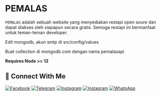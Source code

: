 # PEMALAS

`PEMALAS` adalah sebuah website yang menyediakan restapi open soure dan dapat diakses oleh siapapun secara gratis. Semoga restapi ini bermanfaat untuk teman-teman developer.

<p>Edit mongodb, akun smtp di src/config/values </p>
<p>Buat collection di mongodb.com dengan nama pemalasapi</p>

<b>Requires Node >= 12</b>

## &#x1F919; Connect With Me
[![Facebook](https://img.shields.io/badge/Facebook-%234267B2.svg?&style=for-the-badge&logo=facebook&logoColor=white)](https://facebook.com/zefian.zefian.98)
[![Telegram](https://img.shields.io/badge/Telegram-%230088cc.svg?&style=for-the-badge&logo=telegram&logoColor=white)](https://t.me/Zefiann)
[![Instagram](https://img.shields.io/badge/Instagram-E4405F?style=for-the-badge&logo=instagram&logoColor=white)](https://instagram.com/zefianalfian)
[![Instagram](https://img.shields.io/badge/Instagram-E4405F?style=for-the-badge&logo=instagram&logoColor=white)](https://instagram.com/akurizqii)
[![WhatsApp](https://img.shields.io/badge/WhatsApp-25D366?style=for-the-badge&logo=whatsapp&logoColor=white)](https://wa.me/6289630171792)
